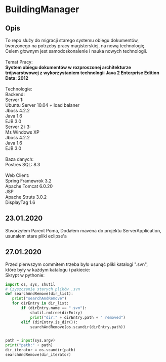 # BuildingManager

## Opis  
To repo służy do migracji starego systemu obiegu dokumentów, tworzonego na potrzeby pracy magisterskiej, na nową technologię.\
Celem głownym jest samodoskonalenie i nauka nowych technologii.\
\
Temat Pracy:\
**System obiegu dokumentów w rozproszonej architekturze\
trójwarstwowej z wykorzystaniem technologii Java 2 Enterprise Edition**\
**Data: 2012**\
\
Technologie:\
Backend:\
Server 1:\
  Ubuntu Server 10.04 + load balaner\
  Jboss 4.2.2\
  Java 1.6\
  EJB 3.0\
Server 2 i 3:\
 Ms Windows XP\
  Jboss 4.2.2\
  Java 1.6\
  EJB 3.0\
\
Baza danych:\
  Postres SQL: 8.3\
\
Web Client:\
  Spring Framewrok 3.2\
  Apache Tomcat 6.0.20\
  JSP\
  Apache Struts 3.0.2\
  DisplayTag 1.6

## 23.01.2020
Stworzyłem Parent Poma, Dodałem mavena do projektu ServerApplication,\
usunałem stare pliki eclipse'a

## 27.01.2020

Przed pierwszym commitem trzeba było usunąć pliki katalogi ".svn",\
 które były w każdym katalogu i pakiecie:\
 Skrypt w pythonie:
 
 ```python
import os, sys, shutil
# Czyszczenie starych plików .svn
def searchAndRemove(dir_list):
    print("searchAndRemove")
    for dirEntry in dir_list:
        if (dirEntry.name == ".svn"):
            shutil.rmtree(dirEntry)
            print("dir:" + dirEntry.path + " removed")
        elif (dirEntry.is_dir()):
            searchAndRemove(os.scandir(dirEntry.path))


path = input(sys.argv)
print("path:" + path)
dir_iterator = os.scandir(path)
searchAndRemove(dir_iterator)
```
